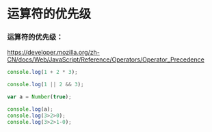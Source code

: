 # 运算符的优先级

### 运算符的优先级：

https://developer.mozilla.org/zh-CN/docs/Web/JavaScript/Reference/Operators/Operator_Precedence

```js
console.log(1 + 2 * 3);

console.log(1 || 2 && 3);

var a = Number(true);

console.log(a);
console.log(3>2>0);
console.log(3>2>1-0);

```

